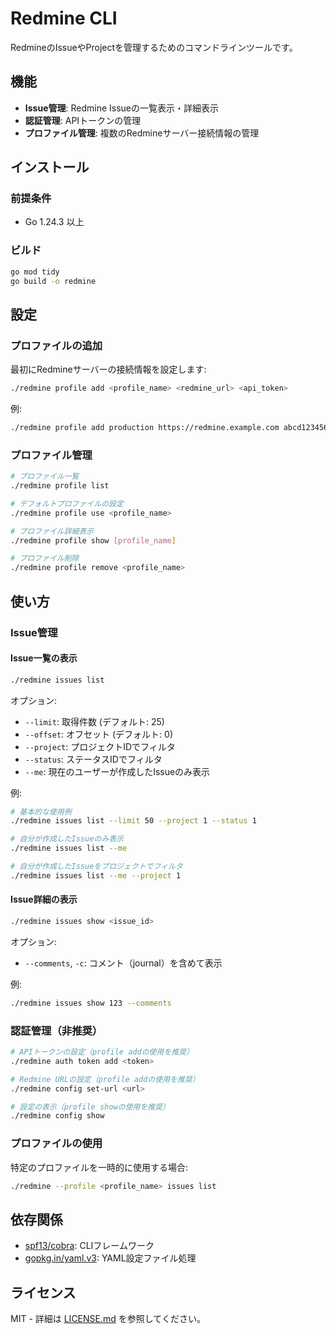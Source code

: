 # Redmine CLI

RedmineのIssueやProjectを管理するためのコマンドラインツールです。

## 機能

- **Issue管理**: Redmine Issueの一覧表示・詳細表示
- **認証管理**: APIトークンの管理
- **プロファイル管理**: 複数のRedmineサーバー接続情報の管理

## インストール

### 前提条件

- Go 1.24.3 以上

### ビルド

```bash
go mod tidy
go build -o redmine
```

## 設定

### プロファイルの追加

最初にRedmineサーバーの接続情報を設定します:

```bash
./redmine profile add <profile_name> <redmine_url> <api_token>
```

例:

```bash
./redmine profile add production https://redmine.example.com abcd1234567890
```

### プロファイル管理

```bash
# プロファイル一覧
./redmine profile list

# デフォルトプロファイルの設定
./redmine profile use <profile_name>

# プロファイル詳細表示
./redmine profile show [profile_name]

# プロファイル削除
./redmine profile remove <profile_name>
```

## 使い方

### Issue管理

#### Issue一覧の表示

```bash
./redmine issues list
```

オプション:

- `--limit`: 取得件数 (デフォルト: 25)
- `--offset`: オフセット (デフォルト: 0)
- `--project`: プロジェクトIDでフィルタ
- `--status`: ステータスIDでフィルタ
- `--me`: 現在のユーザーが作成したIssueのみ表示

例:

```bash
# 基本的な使用例
./redmine issues list --limit 50 --project 1 --status 1

# 自分が作成したIssueのみ表示
./redmine issues list --me

# 自分が作成したIssueをプロジェクトでフィルタ
./redmine issues list --me --project 1
```

#### Issue詳細の表示

```bash
./redmine issues show <issue_id>
```

オプション:

- `--comments`, `-c`: コメント（journal）を含めて表示

例:

```bash
./redmine issues show 123 --comments
```

### 認証管理（非推奨）

```bash
# APIトークンの設定（profile addの使用を推奨）
./redmine auth token add <token>

# Redmine URLの設定（profile addの使用を推奨）
./redmine config set-url <url>

# 設定の表示（profile showの使用を推奨）
./redmine config show
```

### プロファイルの使用

特定のプロファイルを一時的に使用する場合:

```bash
./redmine --profile <profile_name> issues list
```

## 依存関係

- [spf13/cobra](https://github.com/spf13/cobra): CLIフレームワーク
- [gopkg.in/yaml.v3](https://gopkg.in/yaml.v3): YAML設定ファイル処理

## ライセンス

MIT - 詳細は [LICENSE.md](LICENSE.md) を参照してください。
